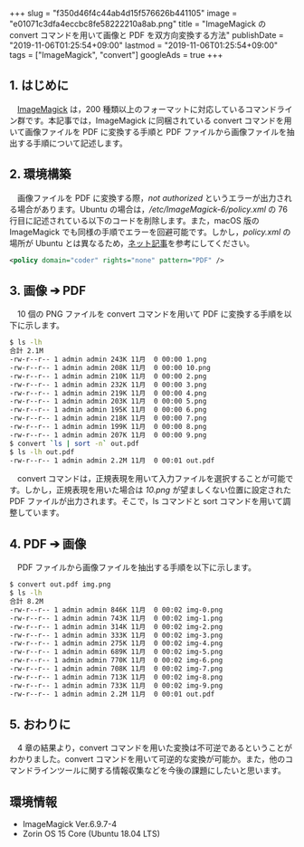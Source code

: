 +++
slug = "f350d46f4c44ab4d15f576626b441105"
image = "e01071c3dfa4eccbc8fe58222210a8ab.png"
title = "ImageMagick の convert コマンドを用いて画像と PDF を双方向変換する方法"
publishDate = "2019-11-06T01:25:54+09:00"
lastmod = "2019-11-06T01:25:54+09:00"
tags = ["ImageMagick", "convert"]
googleAds = true
+++

## 1. はじめに

　[ImageMagick](https://imagemagick.org/index.php) は，200 種類以上のフォーマットに対応しているコマンドライン群です。本記事では，ImageMagick に同梱されている convert コマンドを用いて画像ファイルを PDF に変換する手順と PDF ファイルから画像ファイルを抽出する手順について記述します。

## 2. 環境構築

　画像ファイルを PDF に変換する際，*not authorized* というエラーが出力される場合があります。Ubuntu の場合は，*/etc/ImageMagick-6/policy.xml* の 76 行目に記述されている以下のコードを削除します。また，macOS 版の ImageMagick でも同様の手順でエラーを回避可能です。しかし，*policy.xml* の場所が Ubuntu とは異なるため，[ネット記事](https://qiita.com/atuyosi/items/b782ab2130570b72aa93)を参考にしてください。

```XML
<policy domain="coder" rights="none" pattern="PDF" />
```

## 3. 画像 ➔ PDF

　10 個の PNG ファイルを convert コマンドを用いて PDF に変換する手順を以下に示します。

```bash
$ ls -lh
合計 2.1M
-rw-r--r-- 1 admin admin 243K 11月  0 00:00 1.png
-rw-r--r-- 1 admin admin 208K 11月  0 00:00 10.png
-rw-r--r-- 1 admin admin 210K 11月  0 00:00 2.png
-rw-r--r-- 1 admin admin 232K 11月  0 00:00 3.png
-rw-r--r-- 1 admin admin 219K 11月  0 00:00 4.png
-rw-r--r-- 1 admin admin 203K 11月  0 00:00 5.png
-rw-r--r-- 1 admin admin 195K 11月  0 00:00 6.png
-rw-r--r-- 1 admin admin 218K 11月  0 00:00 7.png
-rw-r--r-- 1 admin admin 199K 11月  0 00:00 8.png
-rw-r--r-- 1 admin admin 207K 11月  0 00:00 9.png
$ convert `ls | sort -n` out.pdf
$ ls -lh out.pdf 
-rw-r--r-- 1 admin admin 2.2M 11月  0 00:01 out.pdf
```

　convert コマンドは，正規表現を用いて入力ファイルを選択することが可能です。しかし，正規表現を用いた場合は *10.png* が望ましくない位置に設定された PDF ファイルが出力されます。そこで，ls コマンドと sort コマンドを用いて調整しています。

## 4. PDF ➔ 画像

　PDF ファイルから画像ファイルを抽出する手順を以下に示します。

```bash
$ convert out.pdf img.png
$ ls -lh
合計 8.2M
-rw-r--r-- 1 admin admin 846K 11月  0 00:02 img-0.png
-rw-r--r-- 1 admin admin 743K 11月  0 00:02 img-1.png
-rw-r--r-- 1 admin admin 314K 11月  0 00:02 img-2.png
-rw-r--r-- 1 admin admin 333K 11月  0 00:02 img-3.png
-rw-r--r-- 1 admin admin 275K 11月  0 00:02 img-4.png
-rw-r--r-- 1 admin admin 689K 11月  0 00:02 img-5.png
-rw-r--r-- 1 admin admin 770K 11月  0 00:02 img-6.png
-rw-r--r-- 1 admin admin 708K 11月  0 00:02 img-7.png
-rw-r--r-- 1 admin admin 713K 11月  0 00:02 img-8.png
-rw-r--r-- 1 admin admin 733K 11月  0 00:02 img-9.png
-rw-r--r-- 1 admin admin 2.2M 11月  0 00:01 out.pdf
```

## 5. おわりに

　4 章の結果より，convert コマンドを用いた変換は不可逆であるということがわかりました。convert コマンドを用いて可逆的な変換が可能か。また，他のコマンドラインツールに関する情報収集などを今後の課題にしたいと思います。

## 環境情報

* ImageMagick Ver.6.9.7-4
* Zorin OS 15 Core (Ubuntu 18.04 LTS)